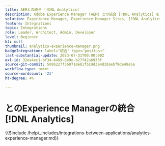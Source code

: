 ```yaml
---
title: AEMとの統合 [!DNL Analytics]
description: Adobe Experience Manager (AEM) との統合 [!DNL Analytics] を使用して、web サイト上のユーザー行動を追跡および分析します。
solution: Experience Manager, Experience Manager Sites, [!DNL Analytics]
feature: Integrations
topic: Integrations
role: Leader, Architect, Admin, Developer
level: Beginner
kt: null
thumbnail: analytics-experience-manager.png
badgeIntegration: label="統合" type="positive"
last-substantial-update: 2023-07-31T00:00:00Z
exl-id: 32ea4ec1-bf34-4469-8e9e-b27f42a6933f
source-git-commit: 509b227f360718e81fb19d3a4d30aebf9de49e5a
workflow-type: tm+mt
source-wordcount: '23'
ht-degree: 4%

---
```


# とのExperience Managerの統合 [!DNL Analytics]

{{$include /help/_includes/integrations-between-applications/analytics-experience-manager.md}}
